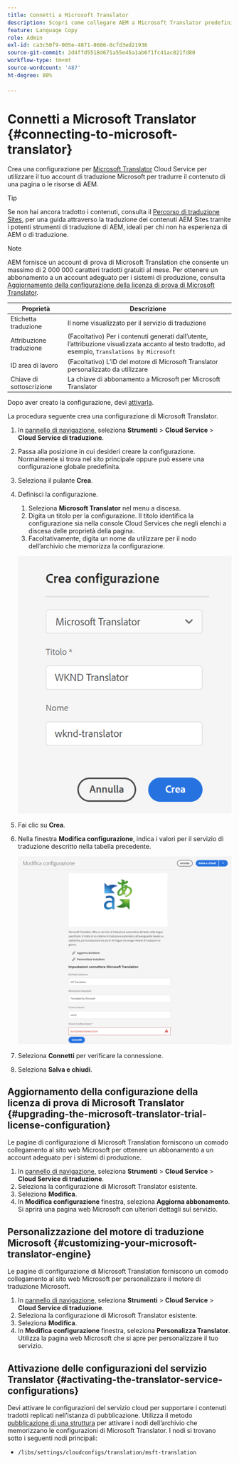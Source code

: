 ```yaml
---
title: Connetti a Microsoft Translator
description: Scopri come collegare AEM a Microsoft Translator predefinito per automatizzare il flusso di lavoro di traduzione.
feature: Language Copy
role: Admin
exl-id: ca3c50f9-005e-4871-8606-0cfd3ed21936
source-git-commit: 2d4ffd5518d671a55e45a1ab6f1fc41ac021fd80
workflow-type: tm+mt
source-wordcount: '487'
ht-degree: 80%

---
```


# Connetti a Microsoft Translator {#connecting-to-microsoft-translator}

Crea una configurazione per [Microsoft Translator](https://www.microsoft.com/it-it/translator/business/) Cloud Service per utilizzare il tuo account di traduzione Microsoft per tradurre il contenuto di una pagina o le risorse di AEM.

>[!TIP]
>
>Se non hai ancora tradotto i contenuti, consulta il [Percorso di traduzione Sites](/help/journey-sites/translation/overview.md), per una guida attraverso la traduzione dei contenuti AEM Sites tramite i potenti strumenti di traduzione di AEM, ideali per chi non ha esperienza di AEM o di traduzione.

>[!NOTE]
>
>AEM fornisce un account di prova di Microsoft Translation che consente un massimo di 2 000 000 caratteri tradotti gratuiti al mese. Per ottenere un abbonamento a un account adeguato per i sistemi di produzione, consulta [Aggiornamento della configurazione della licenza di prova di Microsoft Translator](#upgrading-the-microsoft-translator-trial-license-configuration).

| Proprietà | Descrizione |
|---|---|
| Etichetta traduzione | Il nome visualizzato per il servizio di traduzione |
| Attribuzione traduzione | (Facoltativo) Per i contenuti generati dall’utente, l’attribuzione visualizzata accanto al testo tradotto, ad esempio, `Translations by Microsoft` |
| ID area di lavoro | (Facoltativo) L’ID del motore di Microsoft Translator personalizzato da utilizzare |
| Chiave di sottoscrizione | La chiave di abbonamento a Microsoft per Microsoft Translator |

Dopo aver creato la configurazione, devi [attivarla](#activating-the-translator-service-configurations).

La procedura seguente crea una configurazione di Microsoft Translator.

1. In [pannello di navigazione,](/help/sites-cloud/authoring/getting-started/basic-handling.md#first-steps) seleziona **Strumenti** > **Cloud Service** > **Cloud Service di traduzione**.
1. Passa alla posizione in cui desideri creare la configurazione. Normalmente si trova nel sito principale oppure può essere una configurazione globale predefinita.
1. Seleziona il pulante **Crea**.
1. Definisci la configurazione.
   1. Seleziona **Microsoft Translator** nel menu a discesa.
   1. Digita un titolo per la configurazione. Il titolo identifica la configurazione sia nella console Cloud Services che negli elenchi a discesa delle proprietà della pagina.
   1. Facoltativamente, digita un nome da utilizzare per il nodo dell’archivio che memorizza la configurazione.

   ![Creare una configurazione di traduzione](../assets/create-translation-config.png)

1. Fai clic su **Crea**.
1. Nella finestra **Modifica configurazione**, indica i valori per il servizio di traduzione descritto nella tabella precedente.

   ![Modificare la configurazione della traduzione](../assets/edit-translation-config.png)

1. Seleziona **Connetti** per verificare la connessione.
1. Seleziona **Salva e chiudi**.

## Aggiornamento della configurazione della licenza di prova di Microsoft Translator {#upgrading-the-microsoft-translator-trial-license-configuration}

Le pagine di configurazione di Microsoft Translation forniscono un comodo collegamento al sito web Microsoft per ottenere un abbonamento a un account adeguato per i sistemi di produzione.

1. In [pannello di navigazione,](/help/sites-cloud/authoring/getting-started/basic-handling.md#first-steps) seleziona **Strumenti** > **Cloud Service** > **Cloud Service di traduzione**.
1. Seleziona la configurazione di Microsoft Translator esistente.
1. Seleziona **Modifica**.
1. In **Modifica configurazione** finestra, seleziona **Aggiorna abbonamento**. Si aprirà una pagina web Microsoft con ulteriori dettagli sul servizio.

## Personalizzazione del motore di traduzione Microsoft {#customizing-your-microsoft-translator-engine}

Le pagine di configurazione di Microsoft Translation forniscono un comodo collegamento al sito web Microsoft per personalizzare il motore di traduzione Microsoft.

1. In [pannello di navigazione,](/help/sites-cloud/authoring/getting-started/basic-handling.md#first-steps) seleziona **Strumenti** > **Cloud Service** > **Cloud Service di traduzione**.
1. Seleziona la configurazione di Microsoft Translator esistente.
1. Seleziona **Modifica**.
1. In **Modifica configurazione** finestra, seleziona **Personalizza Translator**. Utilizza la pagina web Microsoft che si apre per personalizzare il tuo servizio.

## Attivazione delle configurazioni del servizio Translator {#activating-the-translator-service-configurations}

Devi attivare le configurazioni del servizio cloud per supportare i contenuti tradotti replicati nell’istanza di pubblicazione. Utilizza il metodo [pubblicazione di una struttura](/help/sites-cloud/authoring/fundamentals/publishing-pages.md#publishing-and-unpublishing-a-tree) per attivare i nodi dell’archivio che memorizzano le configurazioni di Microsoft Translator. I nodi si trovano sotto i seguenti nodi principali:

* `/libs/settings/cloudconfigs/translation/msft-translation`

